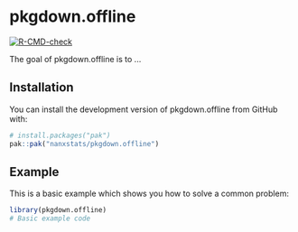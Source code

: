# pkgdown.offline

<!-- badges: start -->
[![R-CMD-check](https://github.com/nanxstats/pkgdown.offline/actions/workflows/R-CMD-check.yaml/badge.svg)](https://github.com/nanxstats/pkgdown.offline/actions/workflows/R-CMD-check.yaml)
<!-- badges: end -->

The goal of pkgdown.offline is to ...

## Installation

You can install the development version of pkgdown.offline from GitHub with:

``` r
# install.packages("pak")
pak::pak("nanxstats/pkgdown.offline")
```

## Example

This is a basic example which shows you how to solve a common problem:

``` r
library(pkgdown.offline)
# Basic example code
```
